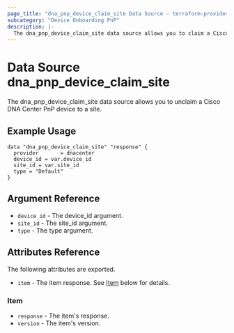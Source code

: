 ```yaml
---
page_title: "dna_pnp_device_claim_site Data Source - terraform-provider-dnacenter"
subcategory: "Device Onboarding PnP"
description: |-
  The dna_pnp_device_claim_site data source allows you to claim a Cisco DNA Center PnP device to a site.
---
```


# Data Source dna_pnp_device_claim_site

The dna_pnp_device_claim_site data source allows you to unclaim a Cisco DNA Center PnP device to a site.

## Example Usage

```hcl
data "dna_pnp_device_claim_site" "response" {
  provider       = dnacenter
  device_id = var.device_id
  site_id = var.site_id
  type = "Default"
}
```

## Argument Reference

- `device_id` - The device_id argument.
- `site_id` - The site_id argument.
- `type` - The type argument.

## Attributes Reference

The following attributes are exported.

- `item` - The item response. See [Item](#item) below for details.

### Item

- `response` - The item's response.
- `version` - The item's version.
